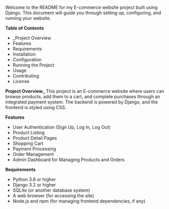 Welcome to the README for my E-commerce website project built using Django. This document will guide you through setting up, configuring, and running your website.

**Table of Contents**
* _Project Overview
* Features
* Requirements
* Installation
* Configuration
* Running the Project
* Usage
* Contributing
* License

**Project Overview_**
This project is an E-commerce website where users can browse products, add them to a cart, and complete purchases through an integrated payment system. The backend is powered by Django, and the frontend is styled using CSS.

**Features**
+ User Authentication (Sign Up, Log In, Log Out)
+ Product Listing
+ Product Detail Pages
+ Shopping Cart
+ Payment Processing
+ Order Management
+ Admin Dashboard for Managing Products and Orders

**Requirements**
* Python 3.8 or higher
* Django 3.2 or higher
* SQLite (or another database system)
* A web browser (for accessing the site)
* Node.js and npm (for managing frontend dependencies, if any)
